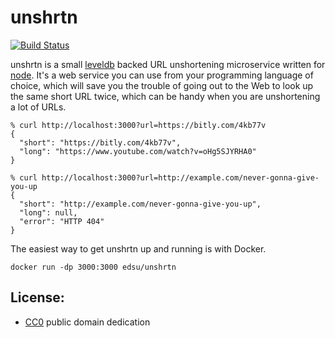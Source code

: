 # unshrtn

[![Build Status](https://secure.travis-ci.org/edsu/unshrtn.png)](http://travis-ci.org/edsu/unshrtn)

unshrtn is a small [leveldb][1] backed URL unshortening microservice written
for [node][2].  It's a web service you can use from your programming
language of choice, which will save you the trouble of going out to the Web 
to look up the same short URL twice, which can be handy when you are 
unshortening a lot of URLs.

    % curl http://localhost:3000?url=https://bitly.com/4kb77v
    {
      "short": "https://bitly.com/4kb77v",
      "long": "https://www.youtube.com/watch?v=oHg5SJYRHA0"
    }

    % curl http://localhost:3000?url=http://example.com/never-gonna-give-you-up
    {
      "short": "http://example.com/never-gonna-give-you-up",
      "long": null,
      "error": "HTTP 404"
    }

The easiest way to get unshrtn up and running is with Docker. 

    docker run -dp 3000:3000 edsu/unshrtn

## License:

* [CC0](LICENSE) public domain dedication


[1]: https://code.google.com/p/leveldb/
[2]: http://nodejs.org
